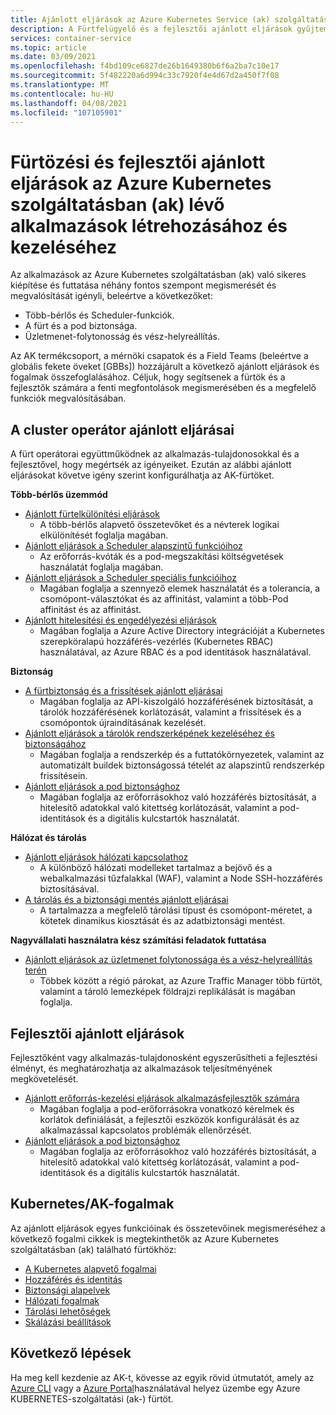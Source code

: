 ```yaml
---
title: Ajánlott eljárások az Azure Kubernetes Service (ak) szolgáltatáshoz
description: A Fürtfelügyelő és a fejlesztői ajánlott eljárások gyűjteménye alkalmazások létrehozásához és kezeléséhez az Azure Kubernetes szolgáltatásban (ak)
services: container-service
ms.topic: article
ms.date: 03/09/2021
ms.openlocfilehash: f4bd109ce6827de26b1649380b6f6a2ba7c10e17
ms.sourcegitcommit: 5f482220a6d994c33c7920f4e4d67d2a450f7f08
ms.translationtype: MT
ms.contentlocale: hu-HU
ms.lasthandoff: 04/08/2021
ms.locfileid: "107105901"
---
```

# <a name="cluster-operator-and-developer-best-practices-to-build-and-manage-applications-on-azure-kubernetes-service-aks"></a>Fürtözési és fejlesztői ajánlott eljárások az Azure Kubernetes szolgáltatásban (ak) lévő alkalmazások létrehozásához és kezeléséhez

Az alkalmazások az Azure Kubernetes szolgáltatásban (ak) való sikeres kiépítése és futtatása néhány fontos szempont megismerését és megvalósítását igényli, beleértve a következőket:
* Több-bérlős és Scheduler-funkciók.
* A fürt és a pod biztonsága.
* Üzletmenet-folytonosság és vész-helyreállítás. 


Az AK termékcsoport, a mérnöki csapatok és a Field Teams (beleértve a globális fekete öveket [GBBs]) hozzájárult a következő ajánlott eljárások és fogalmak összefoglalásához. Céljuk, hogy segítsenek a fürtök és a fejlesztők számára a fenti megfontolások megismerésében és a megfelelő funkciók megvalósításában.


## <a name="cluster-operator-best-practices"></a>A cluster operátor ajánlott eljárásai

A fürt operátorai együttműködnek az alkalmazás-tulajdonosokkal és a fejlesztővel, hogy megértsék az igényeiket. Ezután az alábbi ajánlott eljárásokat követve igény szerint konfigurálhatja az AK-fürtöket.

**Több-bérlős üzemmód**

* [Ajánlott fürtelkülönítési eljárások](operator-best-practices-cluster-isolation.md)
    * A több-bérlős alapvető összetevőket és a névterek logikai elkülönítését foglalja magában.
* [Ajánlott eljárások a Scheduler alapszintű funkcióihoz](operator-best-practices-scheduler.md)
    * Az erőforrás-kvóták és a pod-megszakítási költségvetések használatát foglalja magában.
* [Ajánlott eljárások a Scheduler speciális funkcióihoz](operator-best-practices-advanced-scheduler.md)
    * Magában foglalja a szennyező elemek használatát és a tolerancia, a csomópont-választókat és az affinitást, valamint a több-Pod affinitást és az affinitást.
* [Ajánlott hitelesítési és engedélyezési eljárások](operator-best-practices-identity.md)
    * Magában foglalja a Azure Active Directory integrációját a Kubernetes szerepköralapú hozzáférés-vezérlés (Kubernetes RBAC) használatával, az Azure RBAC és a pod identitások használatával.

**Biztonság**

* [A fürtbiztonság és a frissítések ajánlott eljárásai](operator-best-practices-cluster-security.md)
    * Magában foglalja az API-kiszolgáló hozzáférésének biztosítását, a tárolók hozzáférésének korlátozását, valamint a frissítések és a csomópontok újraindításának kezelését.
* [Ajánlott eljárások a tárolók rendszerképének kezeléséhez és biztonságához](operator-best-practices-container-image-management.md)
    * Magában foglalja a rendszerkép és a futtatókörnyezetek, valamint az automatizált buildek biztonságossá tételét az alapszintű rendszerkép frissítésein.
* [Ajánlott eljárások a pod biztonsághoz](developer-best-practices-pod-security.md)
    * Magában foglalja az erőforrásokhoz való hozzáférés biztosítását, a hitelesítő adatokkal való kitettség korlátozását, valamint a pod-identitások és a digitális kulcstartók használatát.

**Hálózat és tárolás**

* [Ajánlott eljárások hálózati kapcsolathoz](operator-best-practices-network.md)
    * A különböző hálózati modelleket tartalmaz a bejövő és a webalkalmazási tűzfalakkal (WAF), valamint a Node SSH-hozzáférés biztosításával.
* [A tárolás és a biztonsági mentés ajánlott eljárásai](operator-best-practices-storage.md)
    * A tartalmazza a megfelelő tárolási típust és csomópont-méretet, a kötetek dinamikus kiosztását és az adatbiztonsági mentést.

**Nagyvállalati használatra kész számítási feladatok futtatása**

* [Ajánlott eljárások az üzletmenet folytonossága és a vész-helyreállítás terén](operator-best-practices-multi-region.md)
    * Többek között a régió párokat, az Azure Traffic Manager több fürtöt, valamint a tároló lemezképek földrajzi replikálását is magában foglalja.

## <a name="developer-best-practices"></a>Fejlesztői ajánlott eljárások

Fejlesztőként vagy alkalmazás-tulajdonosként egyszerűsítheti a fejlesztési élményt, és meghatározhatja az alkalmazások teljesítményének megkövetelését.

* [Ajánlott erőforrás-kezelési eljárások alkalmazásfejlesztők számára](developer-best-practices-resource-management.md)
    * Magában foglalja a pod-erőforrásokra vonatkozó kérelmek és korlátok definiálását, a fejlesztői eszközök konfigurálását és az alkalmazással kapcsolatos problémák ellenőrzését.
* [Ajánlott eljárások a pod biztonsághoz](developer-best-practices-pod-security.md)
    * Magában foglalja az erőforrásokhoz való hozzáférés biztosítását, a hitelesítő adatokkal való kitettség korlátozását, valamint a pod-identitások és a digitális kulcstartók használatát.

## <a name="kubernetes--aks-concepts"></a>Kubernetes/AK-fogalmak

Az ajánlott eljárások egyes funkcióinak és összetevőinek megismeréséhez a következő fogalmi cikkek is megtekinthetők az Azure Kubernetes szolgáltatásban (ak) található fürtökhöz:

* [A Kubernetes alapvető fogalmai](concepts-clusters-workloads.md)
* [Hozzáférés és identitás](concepts-identity.md)
* [Biztonsági alapelvek](concepts-security.md)
* [Hálózati fogalmak](concepts-network.md)
* [Tárolási lehetőségek](concepts-storage.md)
* [Skálázási beállítások](concepts-scale.md)

## <a name="next-steps"></a>Következő lépések

Ha meg kell kezdenie az AK-t, kövesse az egyik rövid útmutatót, amely az [Azure CLI](kubernetes-walkthrough.md) vagy a [Azure Portal](kubernetes-walkthrough-portal.md)használatával helyez üzembe egy Azure KUBERNETES-szolgáltatási (ak-) fürtöt.
